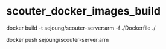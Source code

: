 # scouter_docker_images_build

docker build -t sejoung/scouter-server:arm -f ./Dockerfile ./

docker push sejoung/scouter-server:arm


